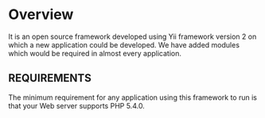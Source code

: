 Overview
================================

It is an open source framework developed using Yii framework version 2 on which a new application could be developed. We have added modules which would be required in almost every application.

REQUIREMENTS
------------

The minimum requirement for any application using this framework to run is that your Web server supports PHP 5.4.0.